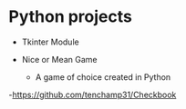 # Python projects
- Tkinter Module

- Nice or Mean Game
   - A game of choice created in Python 

-https://github.com/tenchamp31/Checkbook
 
